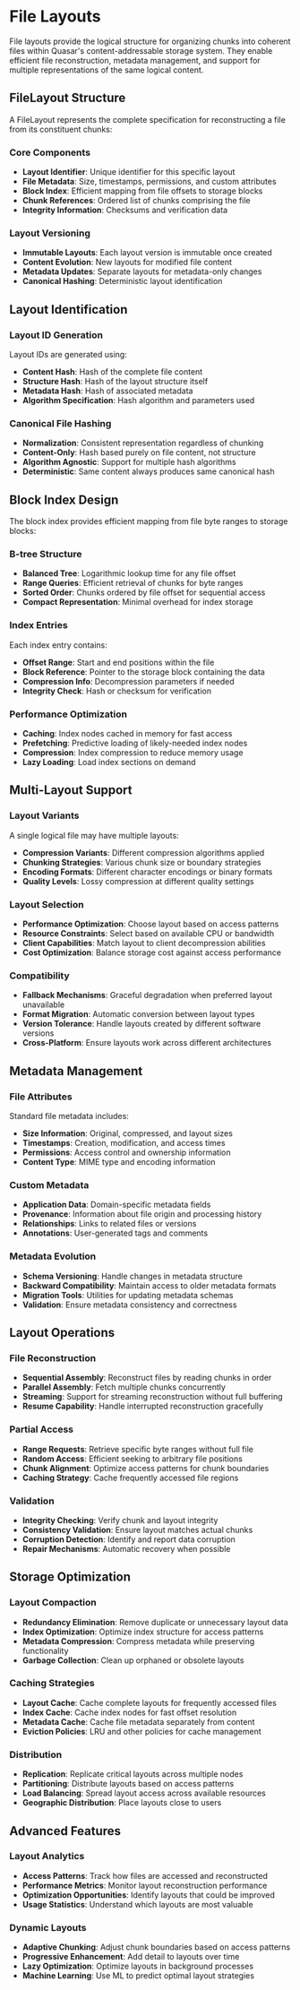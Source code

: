 # File Layouts

File layouts provide the logical structure for organizing chunks into coherent files within Quasar's content-addressable storage system. They enable efficient file reconstruction, metadata management, and support for multiple representations of the same logical content.

## FileLayout Structure

A FileLayout represents the complete specification for reconstructing a file from its constituent chunks:

### Core Components
- **Layout Identifier**: Unique identifier for this specific layout
- **File Metadata**: Size, timestamps, permissions, and custom attributes
- **Block Index**: Efficient mapping from file offsets to storage blocks
- **Chunk References**: Ordered list of chunks comprising the file
- **Integrity Information**: Checksums and verification data

### Layout Versioning
- **Immutable Layouts**: Each layout version is immutable once created
- **Content Evolution**: New layouts for modified file content
- **Metadata Updates**: Separate layouts for metadata-only changes
- **Canonical Hashing**: Deterministic layout identification

## Layout Identification

### Layout ID Generation
Layout IDs are generated using:
- **Content Hash**: Hash of the complete file content
- **Structure Hash**: Hash of the layout structure itself
- **Metadata Hash**: Hash of associated metadata
- **Algorithm Specification**: Hash algorithm and parameters used

### Canonical File Hashing
- **Normalization**: Consistent representation regardless of chunking
- **Content-Only**: Hash based purely on file content, not structure
- **Algorithm Agnostic**: Support for multiple hash algorithms
- **Deterministic**: Same content always produces same canonical hash

## Block Index Design

The block index provides efficient mapping from file byte ranges to storage blocks:

### B-tree Structure
- **Balanced Tree**: Logarithmic lookup time for any file offset
- **Range Queries**: Efficient retrieval of chunks for byte ranges
- **Sorted Order**: Chunks ordered by file offset for sequential access
- **Compact Representation**: Minimal overhead for index storage

### Index Entries
Each index entry contains:
- **Offset Range**: Start and end positions within the file
- **Block Reference**: Pointer to the storage block containing the data
- **Compression Info**: Decompression parameters if needed
- **Integrity Check**: Hash or checksum for verification

### Performance Optimization
- **Caching**: Index nodes cached in memory for fast access
- **Prefetching**: Predictive loading of likely-needed index nodes
- **Compression**: Index compression to reduce memory usage
- **Lazy Loading**: Load index sections on demand

## Multi-Layout Support

### Layout Variants
A single logical file may have multiple layouts:
- **Compression Variants**: Different compression algorithms applied
- **Chunking Strategies**: Various chunk size or boundary strategies
- **Encoding Formats**: Different character encodings or binary formats
- **Quality Levels**: Lossy compression at different quality settings

### Layout Selection
- **Performance Optimization**: Choose layout based on access patterns
- **Resource Constraints**: Select based on available CPU or bandwidth
- **Client Capabilities**: Match layout to client decompression abilities
- **Cost Optimization**: Balance storage cost against access performance

### Compatibility
- **Fallback Mechanisms**: Graceful degradation when preferred layout unavailable
- **Format Migration**: Automatic conversion between layout types
- **Version Tolerance**: Handle layouts created by different software versions
- **Cross-Platform**: Ensure layouts work across different architectures

## Metadata Management

### File Attributes
Standard file metadata includes:
- **Size Information**: Original, compressed, and layout sizes
- **Timestamps**: Creation, modification, and access times
- **Permissions**: Access control and ownership information
- **Content Type**: MIME type and encoding information

### Custom Metadata
- **Application Data**: Domain-specific metadata fields
- **Provenance**: Information about file origin and processing history
- **Relationships**: Links to related files or versions
- **Annotations**: User-generated tags and comments

### Metadata Evolution
- **Schema Versioning**: Handle changes in metadata structure
- **Backward Compatibility**: Maintain access to older metadata formats
- **Migration Tools**: Utilities for updating metadata schemas
- **Validation**: Ensure metadata consistency and correctness

## Layout Operations

### File Reconstruction
- **Sequential Assembly**: Reconstruct files by reading chunks in order
- **Parallel Assembly**: Fetch multiple chunks concurrently
- **Streaming**: Support for streaming reconstruction without full buffering
- **Resume Capability**: Handle interrupted reconstruction gracefully

### Partial Access
- **Range Requests**: Retrieve specific byte ranges without full file
- **Random Access**: Efficient seeking to arbitrary file positions
- **Chunk Alignment**: Optimize access patterns for chunk boundaries
- **Caching Strategy**: Cache frequently accessed file regions

### Validation
- **Integrity Checking**: Verify chunk and layout integrity
- **Consistency Validation**: Ensure layout matches actual chunks
- **Corruption Detection**: Identify and report data corruption
- **Repair Mechanisms**: Automatic recovery when possible

## Storage Optimization

### Layout Compaction
- **Redundancy Elimination**: Remove duplicate or unnecessary layout data
- **Index Optimization**: Optimize index structure for access patterns
- **Metadata Compression**: Compress metadata while preserving functionality
- **Garbage Collection**: Clean up orphaned or obsolete layouts

### Caching Strategies
- **Layout Cache**: Cache complete layouts for frequently accessed files
- **Index Cache**: Cache index nodes for fast offset resolution
- **Metadata Cache**: Cache file metadata separately from content
- **Eviction Policies**: LRU and other policies for cache management

### Distribution
- **Replication**: Replicate critical layouts across multiple nodes
- **Partitioning**: Distribute layouts based on access patterns
- **Load Balancing**: Spread layout access across available resources
- **Geographic Distribution**: Place layouts close to users

## Advanced Features

### Layout Analytics
- **Access Patterns**: Track how files are accessed and reconstructed
- **Performance Metrics**: Monitor layout reconstruction performance
- **Optimization Opportunities**: Identify layouts that could be improved
- **Usage Statistics**: Understand which layouts are most valuable

### Dynamic Layouts
- **Adaptive Chunking**: Adjust chunk boundaries based on access patterns
- **Progressive Enhancement**: Add detail to layouts over time
- **Lazy Optimization**: Optimize layouts in background processes
- **Machine Learning**: Use ML to predict optimal layout strategies 